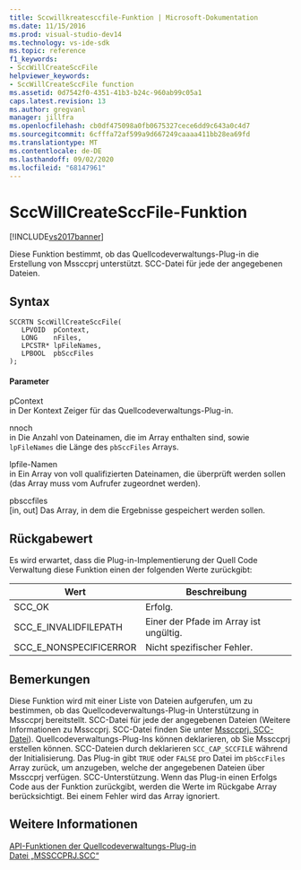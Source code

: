 ```yaml
---
title: Sccwillkreatesccfile-Funktion | Microsoft-Dokumentation
ms.date: 11/15/2016
ms.prod: visual-studio-dev14
ms.technology: vs-ide-sdk
ms.topic: reference
f1_keywords:
- SccWillCreateSccFile
helpviewer_keywords:
- SccWillCreateSccFile function
ms.assetid: 0d7542f0-4351-41b3-b24c-960ab99c05a1
caps.latest.revision: 13
ms.author: gregvanl
manager: jillfra
ms.openlocfilehash: cb0df475098a0fb0675327cece6dd9c643a0c4d7
ms.sourcegitcommit: 6cfffa72af599a9d667249caaaa411bb28ea69fd
ms.translationtype: MT
ms.contentlocale: de-DE
ms.lasthandoff: 09/02/2020
ms.locfileid: "68147961"
---
```

# <a name="sccwillcreatesccfile-function"></a>SccWillCreateSccFile-Funktion
[!INCLUDE[vs2017banner](../includes/vs2017banner.md)]

Diese Funktion bestimmt, ob das Quellcodeverwaltungs-Plug-in die Erstellung von Mssccprj unterstützt. SCC-Datei für jede der angegebenen Dateien.  
  
## <a name="syntax"></a>Syntax  
  
```cpp#  
SCCRTN SccWillCreateSccFile(  
   LPVOID  pContext,  
   LONG    nFiles,  
   LPCSTR* lpFileNames,  
   LPBOOL  pbSccFiles  
);  
```  
  
#### <a name="parameters"></a>Parameter  
 pContext  
 in Der Kontext Zeiger für das Quellcodeverwaltungs-Plug-in.  
  
 nnoch  
 in Die Anzahl von Dateinamen, die im Array enthalten sind, sowie `lpFileNames` die Länge des `pbSccFiles` Arrays.  
  
 lpfile-Namen  
 in Ein Array von voll qualifizierten Dateinamen, die überprüft werden sollen (das Array muss vom Aufrufer zugeordnet werden).  
  
 pbsccfiles  
 [in, out] Das Array, in dem die Ergebnisse gespeichert werden sollen.  
  
## <a name="return-value"></a>Rückgabewert  
 Es wird erwartet, dass die Plug-in-Implementierung der Quell Code Verwaltung diese Funktion einen der folgenden Werte zurückgibt:  
  
|Wert|Beschreibung|  
|-----------|-----------------|  
|SCC_OK|Erfolg.|  
|SCC_E_INVALIDFILEPATH|Einer der Pfade im Array ist ungültig.|  
|SCC_E_NONSPECIFICERROR|Nicht spezifischer Fehler.|  
  
## <a name="remarks"></a>Bemerkungen  
 Diese Funktion wird mit einer Liste von Dateien aufgerufen, um zu bestimmen, ob das Quellcodeverwaltungs-Plug-in Unterstützung in Mssccprj bereitstellt. SCC-Datei für jede der angegebenen Dateien (Weitere Informationen zu Mssccprj. SCC-Datei finden Sie unter [Mssccprj. SCC-Datei](../extensibility/mssccprj-scc-file.md)). Quellcodeverwaltungs-Plug-Ins können deklarieren, ob Sie Mssccprj erstellen können. SCC-Dateien durch deklarieren `SCC_CAP_SCCFILE` während der Initialisierung. Das Plug-in gibt `TRUE` oder `FALSE` pro Datei im `pbSccFiles` Array zurück, um anzugeben, welche der angegebenen Dateien über Mssccprj verfügen. SCC-Unterstützung. Wenn das Plug-in einen Erfolgs Code aus der Funktion zurückgibt, werden die Werte im Rückgabe Array berücksichtigt. Bei einem Fehler wird das Array ignoriert.  
  
## <a name="see-also"></a>Weitere Informationen  
 [API-Funktionen der Quellcodeverwaltungs-Plug-in](../extensibility/source-control-plug-in-api-functions.md)   
 [Datei „MSSCCPRJ.SCC“](../extensibility/mssccprj-scc-file.md)
